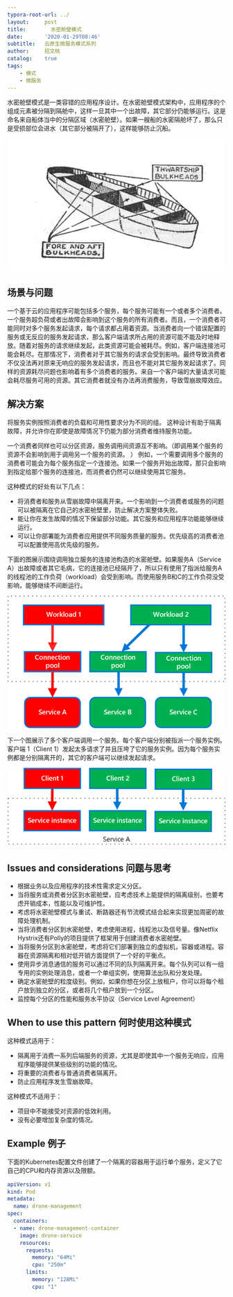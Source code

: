 ```yaml
---
typora-root-url: ../
layout:     post
title:        水密舱壁模式
date:       '2020-01-29T08:46'
subtitle:   云原生微服务模式系列
author:     招文桃
catalog:    true
tags:
    - 模式
    - 微服务
---
```



水密舱壁模式是一类容错的应用程序设计。在水密舱壁模式架构中，应用程序的个组成元素被分隔到隔舱中，这样一旦其中一个出故障，其它部分仍能够运行。这是命名来自船体当中的分隔区域（水密舱壁）。如果一艘船的水密隔舱坏了，那么只是受损部位会进水（其它部分被隔开了），这样能够防止沉船。

![水密壁舱](/img/Compartments_and_watertight_subdivision_of_a_ship's_hull_(Seaman's_Pocket-Book,_1943).jpg)

## 场景与问题

一个基于云的应用程序可能包括多个服务，每个服务可能有一个或者多个消费者。一个服务超负荷或者出故障会影响到这个服务的所有消费者。而且，一个消费者可能同时对多个服务发起请求，每个请求都占用着资源。当消费者向一个错误配置的服务或无反应的服务发起请求，那么客户端请求所占用的资源可能不能及时地释放。随着对服务的请求继续发起，此类资源可能会被耗尽。例如，客户端连接池可能会耗尽。在那情况下，消费者对于其它服务的请求会受到影响。最终导致消费者不仅没法再对原来无响应的服务发起请求，而且也不能对其它服务发起请求了。同样的资源耗尽问题也影响着有多个消费者的服务。来自一个客户端的大量请求可能会耗尽服务可用的资源。其它消费者就没有办法再消费服务，导致雪崩故障效应。

## 解决方案

将服务实例按照消费者的负载和可用性要求分为不同的组。 这种设计有助于隔离故障，并允许你在即使是故障情况下仍能为部分消费者维持服务功能。

一个消费者同样也可以分区资源，服务调用间资源互不影响。（即调用某个服务的资源不会影响到用于调用另一个服务的资源。 ） 例如，一个需要调用多个服务的消费者可能会为每个服务指定一个连接池。如果一个服务开始出故障，那只会影响到指定给那个服务的连接池，而消费者仍然可以继续使用其它服务。

这种模式的好处有以下几点：

- 将消费者和服务从雪崩故障中隔离开来。一个影响到一个消费者或服务的问题可以被隔离在它自己的水密舱壁里，防止解决方案整体失败。
- 能让你在发生故障的情况下保留部分功能。其它服务和应用程序功能能够继续运行。
- 可以让你部署能为消费者应用提供不同服务质量的服务。优先级高的消费者池可以配置使用高优先级的服务。

下面的图展示围绕调用独立服务的连接池构造的水密舱壁。如果服务A（Service A）出故障或者其它毛病，它的连接池已经隔开了，所以只有使用了指派给服务A的线程池的工作负荷（workload）会受到影响。而使用服务B和C的工作负荷没受影响，能够继续不间断运行。

![First diagram of the Bulkhead pattern](../img/bulkhead-1.png)



下一个图展示了多个客户端调用一个服务。每个客户端分别被指派一个服务实例。 客户端 1（Client 1）发起太多请求了并且压垮了它的服务实例。因为每个服务实例都是分别隔离开的，其它的客户端可以继续发起请求。



![First diagram of the Bulkhead pattern](../img/bulkhead-2.png)

## Issues and considerations 问题与思考

- 根据业务以及应用程序的技术性需求定义分区。
- 当将服务或消费者分区到水密舱壁，应考虑技术上能提供的隔离级别，也要考虑开销成本，性能以及可维护性。
- 考虑将水密舱壁模式与重试、断路器还有节流模式结合起来实现更加周密的故障处理机制。
- 当将消费者分区到水密舱壁，考虑使用进程，线程池以及信号量。像Netflix Hystrix还有Polly的项目提供了框架用于创建消费者水密舱壁。
- 当将服务分区到水密舱壁，考虑将它们部署到独立的虚拟机，容器或进程。容器在资源隔离和相对低开销方面提供了一个好的平衡点。
- 使用异步消息通信的服务可以通过不同的队列隔离开来。每个队列可以有一组专用的实例处理消息，或者一个单组实例，使用算法出队和分发处理。
- 确定水密舱壁的粒度级别。例如，如果你想在分区上放租户，你可以将每个租户放到独立的分区，或者将几个租户放到一个分区。
- 监控每个分区的性能和服务水平协议（Service Level Agreement）

## When to use this pattern 何时使用这种模式

这种模式适用于：

- 隔离用于消费一系列后端服务的资源，尤其是即使其中一个服务无响应，应用程序能够提供某些级别的功能的情况。
- 将重要的消费者与普通消费者隔离开。
- 防止应用程序发生雪崩故障。

这种模式不适用于：

- 项目中不能接受对资源的低效利用。
- 没有必要增加复杂度的情况。

## Example 例子

下面的Kubernetes配置文件创建了一个隔离的容器用于运行单个服务，定义了它自己的CPU和内存资源以及限额。

```yml
apiVersion: v1
kind: Pod
metadata:
  name: drone-management
spec:
  containers:
  - name: drone-management-container
    image: drone-service
    resources:
      requests:
        memory: "64Mi"
        cpu: "250m"
      limits:
        memory: "128Mi"
        cpu: "1"
```